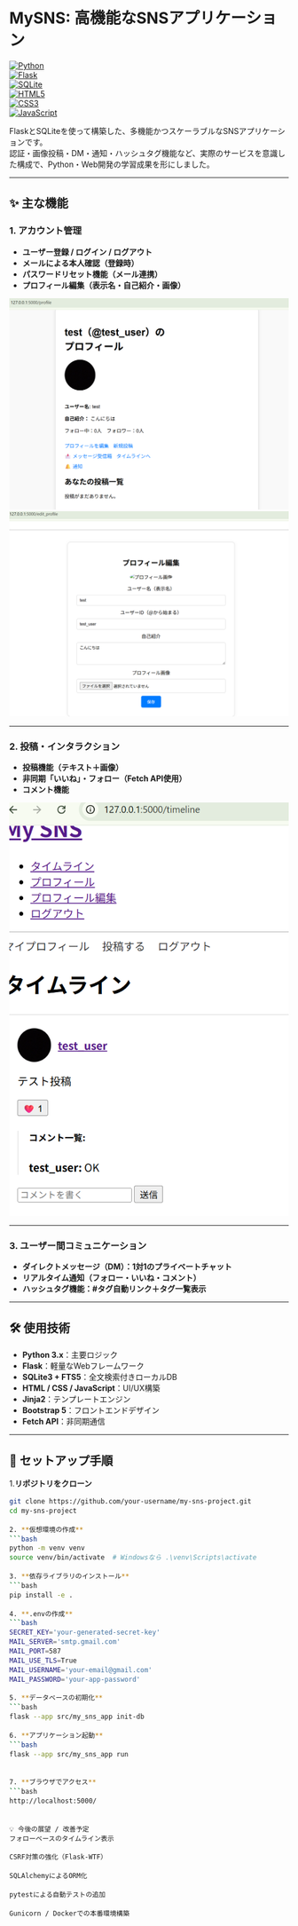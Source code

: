 # MySNS: 高機能なSNSアプリケーション

[![Python](https://img.shields.io/badge/Python-3776AB?style=for-the-badge&logo=python&logoColor=white)](https://www.python.org)  
[![Flask](https://img.shields.io/badge/Flask-000000?style=for-the-badge&logo=flask&logoColor=white)](https://flask.palletsprojects.com/)  
[![SQLite](https://img.shields.io/badge/SQLite-003B57?style=for-the-badge&logo=sqlite&logoColor=white)](https://www.sqlite.org/index.html)  
[![HTML5](https://img.shields.io/badge/HTML5-E34F26?style=for-the-badge&logo=html5&logoColor=white)](https://developer.mozilla.org/ja/docs/Web/Guide/HTML/HTML5)  
[![CSS3](https://img.shields.io/badge/CSS3-1572B6?style=for-the-badge&logo=css3&logoColor=white)](https://developer.mozilla.org/ja/docs/Web/CSS)  
[![JavaScript](https://img.shields.io/badge/JavaScript-F7DF1E?style=for-the-badge&logo=javascript&logoColor=black)](https://developer.mozilla.org/ja/docs/Web/JavaScript)

FlaskとSQLiteを使って構築した、多機能かつスケーラブルなSNSアプリケーションです。  
認証・画像投稿・DM・通知・ハッシュタグ機能など、実際のサービスを意識した構成で、Python・Web開発の学習成果を形にしました。

---

## ✨ 主な機能

### 1. アカウント管理
- **ユーザー登録 / ログイン / ログアウト**
- **メールによる本人確認（登録時）**
- **パスワードリセット機能（メール連携）**
- **プロフィール編集（表示名・自己紹介・画像）**

![プロフィール画面](images/profile.png)  
![編集画面](images/edit_profile.png)

---

### 2. 投稿・インタラクション
- **投稿機能（テキスト＋画像）**
- **非同期「いいね」・フォロー（Fetch API使用）**
- **コメント機能**

![タイムライン](images/timeline.png)

---

### 3. ユーザー間コミュニケーション
- **ダイレクトメッセージ（DM）：1対1のプライベートチャット**
- **リアルタイム通知（フォロー・いいね・コメント）**
- **ハッシュタグ機能：#タグ自動リンク＋タグ一覧表示**

---

## 🛠 使用技術

- **Python 3.x**：主要ロジック
- **Flask**：軽量なWebフレームワーク
- **SQLite3 + FTS5**：全文検索付きローカルDB
- **HTML / CSS / JavaScript**：UI/UX構築
- **Jinja2**：テンプレートエンジン
- **Bootstrap 5**：フロントエンドデザイン
- **Fetch API**：非同期通信


---

## 🚀 セットアップ手順

1.**リポジトリをクローン**
```bash
git clone https://github.com/your-username/my-sns-project.git
cd my-sns-project

2. **仮想環境の作成**
```bash
python -m venv venv
source venv/bin/activate  # Windowsなら .\venv\Scripts\activate

3. **依存ライブラリのインストール**
```bash
pip install -e .

4. **.envの作成**
```bash
SECRET_KEY='your-generated-secret-key'
MAIL_SERVER='smtp.gmail.com'
MAIL_PORT=587
MAIL_USE_TLS=True
MAIL_USERNAME='your-email@gmail.com'
MAIL_PASSWORD='your-app-password'

5. **データベースの初期化**
```bash
flask --app src/my_sns_app init-db

6. **アプリケーション起動**
```bash
flask --app src/my_sns_app run


7. **ブラウザでアクセス**
```bash
http://localhost:5000/


💡 今後の展望 / 改善予定
フォローベースのタイムライン表示

CSRF対策の強化（Flask-WTF）

SQLAlchemyによるORM化

pytestによる自動テストの追加

Gunicorn / Dockerでの本番環境構築
